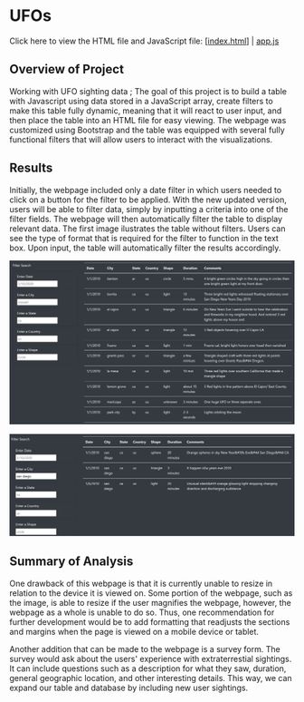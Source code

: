 # UFOs
Click here to view the HTML file and JavaScript file: [[index.html](https://github.com/dgeroux/UFOs/blob/main/index.html)] | [app.js](https://github.com/dgeroux/UFOs/blob/main/static/js/app.js)

## Overview of Project
Working with UFO sighting data ; The goal of this project is to build a table with Javascript using data stored in a JavaScript array, create filters to make this table fully dynamic, meaning that it will react to user input, and then place the table into an HTML file for easy viewing. The webpage was customized using Bootstrap and the table was equipped with several fully functional filters that will allow users to interact with the visualizations.

## Results
Initially, the webpage included only a date filter in which users needed to click on a button for the filter to be applied. With the new updated version, users will be able to filter data, simply by inputting a criteria into one of the filter fields. The webpage will then automatically filter the table to display relevant data. The first image ilustrates the table without filters. Users can see the type of format that is required for the filter to function in the text box. Upon input, the table will automatically filter the results accordingly.

![unfiltered_table](https://github.com/caseychen3605/UFOs/blob/main/resources/unfiltered_table.PNG)

![filtered_table](https://github.com/caseychen3605/UFOs/blob/main/resources/filtered_table.PNG)

## Summary of Analysis
One drawback of this webpage is that it is currently unable to resize in relation to the device it is viewed on. Some portion of the webpage, such as the image, is able to resize if the user magnifies the webpage, however, the webpage as a whole is unable to do so. Thus, one recommendation for further development would be to add formatting that readjusts the sections and margins when the page is viewed on a mobile device or tablet. 

Another addition that can be made to the webpage is a survey form. The survey would ask about the users' experience with extraterrestial sightings. It can include questions such as a description for what they saw, duration, general geographic location, and other interesting details. This way, we can expand our table and database by including new user sightings. 
